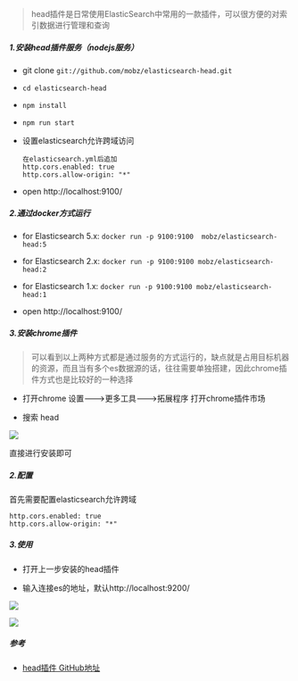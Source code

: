 > head插件是日常使用ElasticSearch中常用的一款插件，可以很方便的对索引数据进行管理和查询

##### 1.安装head插件服务（nodejs服务）

- git clone `git://github.com/mobz/elasticsearch-head.git`
- `cd elasticsearch-head`
- `npm install`
- `npm run start`
- 设置elasticsearch允许跨域访问
    ```
    在elasticsearch.yml后追加
    http.cors.enabled: true
    http.cors.allow-origin: "*"
    ```


- open http://localhost:9100/
##### 2.通过docker方式运行
- for Elasticsearch 5.x:
`docker run -p 9100:9100  mobz/elasticsearch-head:5`

- for Elasticsearch 2.x: `docker run -p 9100:9100 mobz/elasticsearch-head:2`
- for Elasticsearch 1.x: `docker run -p 9100:9100 mobz/elasticsearch-head:1`
- open http://localhost:9100/

##### 3.安装chrome插件

> 可以看到以上两种方式都是通过服务的方式运行的，缺点就是占用目标机器的资源，而且当有多个es数据源的话，往往需要单独搭建，因此chrome插件方式也是比较好的一种选择

- 打开chrome 设置--->更多工具--->拓展程序 打开chrome插件市场

- 搜索 head 

![](https://upload-images.jianshu.io/upload_images/8387919-7e1203f421f01e69.png?imageMogr2/auto-orient/strip%7CimageView2/2/w/1240)

直接进行安装即可

##### 2.配置

首先需要配置elasticsearch允许跨域

```properties
http.cors.enabled: true
http.cors.allow-origin: "*"
```



##### 3.使用

- 打开上一步安装的head插件

- 输入连接es的地址，默认http://localhost:9200/

![](https://upload-images.jianshu.io/upload_images/8387919-cbdd2fc5b94528fd.png?imageMogr2/auto-orient/strip%7CimageView2/2/w/1240)

![](https://upload-images.jianshu.io/upload_images/8387919-31d427fd072d811a.png?imageMogr2/auto-orient/strip%7CimageView2/2/w/1240)

##### 参考

- [head插件 GitHub地址](https://github.com/mobz/elasticsearch-head.git)

